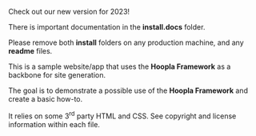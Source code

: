 Check out our new version for 2023!

There is important documentation in the **install.docs** folder.

Please remove both **install** folders on any production machine, and any **readme** files.

This is a sample website/app that uses the **Hoopla Framework** as a backbone for site generation.

The goal is to demonstrate a possible use of the **Hoopla Framework** and create a basic how-to.

It relies on some 3<sup>rd</sup> party HTML and CSS.  See copyright and license information within each file.
